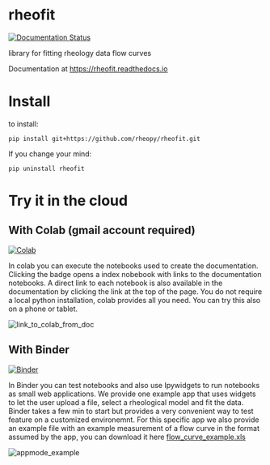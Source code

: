 # rheofit
[![Documentation Status](https://readthedocs.org/projects/rheofit/badge/?version=latest)](https://rheofit.readthedocs.io/en/latest/?badge=latest)

library for fitting rheology data flow curves

Documentation at https://rheofit.readthedocs.io

# Install

to install:

```
pip install git+https://github.com/rheopy/rheofit.git
```

If you change your mind:

```
pip uninstall rheofit
```

# Try it in the cloud

## With Colab (gmail account required)

[![Colab](https://colab.research.google.com/assets/colab-badge.svg)](https://colab.research.google.com/github/marcocaggioni/rheofit/blob/master/notebooks/index.ipynb)

In colab you can execute the notebooks used to create the documentation. Clicking the badge opens a index nobebook with links to the documentation notebooks. A direct link to each notebook is also available in the documentation by clicking the link at the top of the page.
You do not require a local python installation, colab provides all you need. You can try this also on a phone or tablet.

![link_to_colab_from_doc](link_to_colab_from_doc.png)

## With Binder

[![Binder](http://mybinder.org/badge_logo.svg)](http://beta.mybinder.org/v2/gh/rheopy/rheofit/master)

In Binder you can test notebooks and also use Ipywidgets to run notebooks as small web applications. We provide one example app that uses widgets to let the user upload a file, select a rheological model and fit the data. Binder takes a few min to start but provides a very convenient way to test feature on a customized environemnt. For this specific app we also provide an example file with an example measurement of a flow curve in the format assumed by the app, you can download it here [flow_curve_example.xls](https://github.com/rheopy/rheofit/raw/master/notebooks/data/Flow_curve_example.xls) 

![appmode_example](appmode_example.png)
